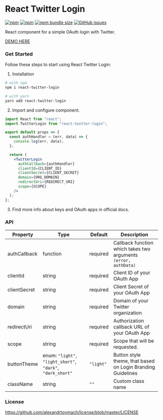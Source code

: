 # React Twitter Login

[![npm](https://img.shields.io/npm/v/react-twitter-login?logo=npm&cacheSeconds=1800)](https://www.npmjs.com/package/react-twitter-login)
[![npm](https://img.shields.io/npm/dt/react-twitter-login?cacheSeconds=1800)](https://www.npmjs.com/package/react-twitter-login)
[![npm bundle size](https://img.shields.io/bundlephobia/minzip/react-twitter-login?cacheSeconds=1800)](https://www.npmjs.com/package/react-twitter-login)
[![GitHub issues](https://img.shields.io/github/issues/alexandrtovmach/react-twitter-login?cacheSeconds=1800)](https://github.com/alexandrtovmach/react-twitter-login/issues)

React component for a simple OAuth login with Twitter.

[DEMO HERE](https://alexandrtovmach.github.io/react-twitter-login/)


### Get Started

Follow these steps to start using React Twitter Login:

1. Installation

```sh
# with npm
npm i react-twitter-login

# with yarn
yarn add react-twitter-login
```

2. Import and configure component.

```jsx
import React from "react";
import TwitterLogin from "react-twitter-login";

export default props => {
  const authHandler = (err, data) => {
    console.log(err, data);
  };

  return (
    <TwitterLogin
      authCallback={authHandler}
      clientId={CLIENT_ID}
      clientSecret={CLIENT_SECRET}
      domain={ORG_DOMAIN}
      redirectUri={REDIRECT_URI}
      scope={SCOPE}
    />
  );
};
```

3. Find more info about keys and OAuth apps in official docs.

### API

| Property     | Type                                                       | Default   | Description                                                     |
| ------------ | ---------------------------------------------------------- | --------- | --------------------------------------------------------------- |
| authCallback | function                                                   | required  | Callback function which takes two arguments `(error, authData)` |
| clientId     | string                                                     | required  | Client ID of your OAuth App                                     |
| clientSecret | string                                                     | required  | Client Secret of your OAuth App                                 |
| domain       | string                                                     | required  | Domain of your Twitter organization                             |
| redirectUri  | string                                                     | required  | Authorization callback URL of your OAuth App                    |
| scope        | string                                                     | required  | Scope that will be requested.                                   |
| buttonTheme  | enum: `"light"`, `"light_short"`, `"dark"`, `"dark_short"` | `"light"` | Button style theme, that based on Login Branding Guidelines     |
| className    | string                                                     | `""`      | Custom class name                                               |

### License

https://github.com/alexandrtovmach/license/blob/master/LICENSE
